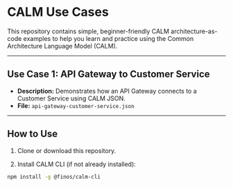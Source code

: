 # CALM Use Cases

This repository contains simple, beginner-friendly CALM architecture-as-code examples to help you learn and practice using the Common Architecture Language Model (CALM).

---

## Use Case 1: API Gateway to Customer Service

- **Description:** Demonstrates how an API Gateway connects to a Customer Service using CALM JSON.
- **File:** `api-gateway-customer-service.json`

---

## How to Use

1. Clone or download this repository.

2. Install CALM CLI (if not already installed):
```bash
npm install -g @finos/calm-cli


